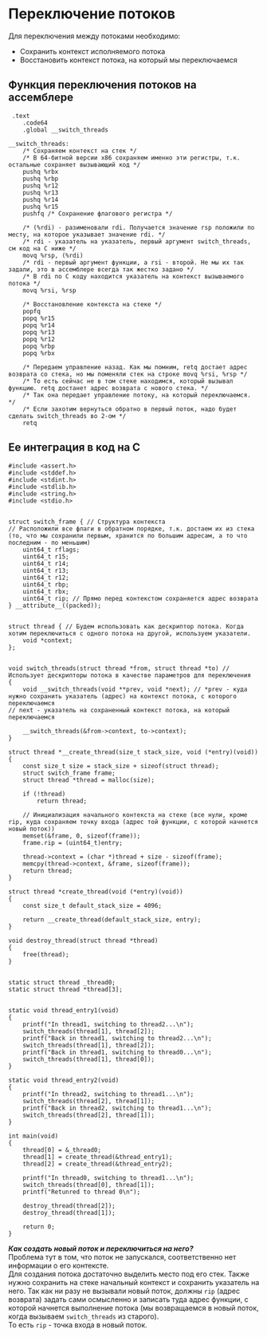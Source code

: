 # Переключение потоков  
Для переключения между потоками необходимо:  
* Сохранить контекст исполняемого потока
* Восстановить контекст потока, на который мы переключаемся  
## Функция переключения потоков на ассемблере  
```Assembler
 .text
	.code64
	.global __switch_threads

__switch_threads:
	/* Сохраняем контекст на стек */
	/* В 64-битной версии x86 сохраняем именно эти регистры, т.к. остальные сохраняет вызывающий код */
	pushq %rbx
	pushq %rbp
	pushq %r12
	pushq %r13
	pushq %r14
	pushq %r15
	pushfq /* Сохранение флагового регистра */

	/* (%rdi) - разименовали rdi. Получается значение rsp положили по месту, на которое указывает значение rdi. */
	/* rdi - указатель на указатель, первый аргумент switch_threads, см код на С ниже */
	movq %rsp, (%rdi)
	/* rdi - первый аргумент функции, а rsi - второй. Не мы их так задали, это в ассемблере всегда так жестко задано */
	/* В rdi по С коду находится указатель на контекст вызываемого потока */
	movq %rsi, %rsp

	/* Восстановление контекста на стеке */
	popfq
	popq %r15
	popq %r14
	popq %r13
	popq %r12
	popq %rbp
	popq %rbx

	/* Передаем управление назад. Как мы помним, retq достает адрес возврата со стека, но мы поменяли стек на строке movq %rsi, %rsp */
	/* То есть сейчас не в том стеке находимся, который вызывал функцию. retq достанет адрес возврата с нового стека. */
	/* Так она передает управление потоку, на который переключаемся. */
	/* Если захотим вернуться обратно в первый поток, надо будет сделать switch_threads во 2-ом */
	retq
```
## Ее интеграция в код на С   
```
#include <assert.h>
#include <stddef.h>
#include <stdint.h>
#include <stdlib.h>
#include <string.h>
#include <stdio.h>


struct switch_frame { // Структура контекста
// Расположили все флаги в обратном порядке, т.к. достаем их из стека (то, что мы сохранили первым, хранится по большим адресам, а то что последним - по меньшим) 
	uint64_t rflags;
	uint64_t r15;
	uint64_t r14;
	uint64_t r13;
	uint64_t r12;
	uint64_t rbp;
	uint64_t rbx;
	uint64_t rip; // Прямо перед контекстом сохраняется адрес возврата
} __attribute__((packed));


struct thread { // Будем использовать как дескриптор потока. Когда хотим переключиться с одного потока на другой, используем указатели.
	void *context;
};


void switch_threads(struct thread *from, struct thread *to) // Использует дескрипторы потока в качестве параметров для переключения
{
	void __switch_threads(void **prev, void *next); // *prev - куда нужно сохранить указатель (адрес) на контекст потока, с которого переключаемся
// next - указатель на сохраненный контекст потока, на который переключаемся

	__switch_threads(&from->context, to->context);
}

struct thread *__create_thread(size_t stack_size, void (*entry)(void))
{
	const size_t size = stack_size + sizeof(struct thread);
	struct switch_frame frame;
	struct thread *thread = malloc(size);

	if (!thread)
		return thread;

	// Инициализация начального контекста на стеке (все нули, кроме rip, куда сохраняем точку входа (адрес той функции, с которой начнется новый поток))
	memset(&frame, 0, sizeof(frame));
	frame.rip = (uint64_t)entry;

	thread->context = (char *)thread + size - sizeof(frame);
	memcpy(thread->context, &frame, sizeof(frame));
	return thread;
}

struct thread *create_thread(void (*entry)(void))
{
	const size_t default_stack_size = 4096;

	return __create_thread(default_stack_size, entry);
}

void destroy_thread(struct thread *thread)
{
	free(thread);
}


static struct thread _thread0;
static struct thread *thread[3];


static void thread_entry1(void)
{
	printf("In thread1, switching to thread2...\n");
	switch_threads(thread[1], thread[2]);
	printf("Back in thread1, switching to thread2...\n");
	switch_threads(thread[1], thread[2]);
	printf("Back in thread1, switching to thread0...\n");
	switch_threads(thread[1], thread[0]);
}

static void thread_entry2(void)
{
	printf("In thread2, switching to thread1...\n");
	switch_threads(thread[2], thread[1]);
	printf("Back in thread2, switching to thread1...\n");
	switch_threads(thread[2], thread[1]);
}

int main(void)
{
	thread[0] = &_thread0;
	thread[1] = create_thread(&thread_entry1);
	thread[2] = create_thread(&thread_entry2);

	printf("In thread0, switching to thread1...\n");
	switch_threads(thread[0], thread[1]);
	printf("Retunred to thread 0\n");

	destroy_thread(thread[2]);
	destroy_thread(thread[1]);

	return 0;
}
```
***Как создать новый поток и переключиться на него?***  
Проблема тут в том, что поток не запускался, соответственно нет информации о его контексте.  
Для создания потока достаточно выделить место под его стек. Также нужно сохранить на стеке начальный контекст и сохранить указатель на него. 
Так как ни разу не вызывали новый поток, должны `rip` (адрес возврата) задать сами осмысленно и записать туда адрес функции, с которой начнется выполнение потока 
(мы возвращаемся в новый поток, когда вызываем `switch_threads` из старого).  
То есть `rip` - точка входа в новый поток.
